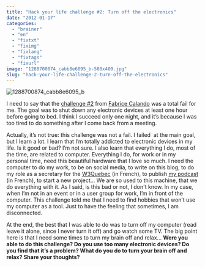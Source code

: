 ```yaml
---
title: "Hack your life challenge #2: Turn off the electronics"
date: "2012-01-17"
categories: 
  - "brainer"
  - "en"
  - "fixtxt"
  - "fiximg"
  - "fixlang"
  - "fixtags"
  - "fixurl"
image: "1288700874_cabb8e6095_b-580x400.jpg"
slug: "hack-your-life-challenge-2-turn-off-the-electronics"
---
```


![](images/1288700874_cabb8e6095_b-580x400.jpg "1288700874_cabb8e6095_b")

I need to say that the [challenge #2](https://fabricecalando.com/hack-your-life-project-tune-out/) from [Fabrice Calando](https://fabricecalando.com) was a total fail for me. The goal was to shut down any electronic devices at least one hour before going to bed. I think I succeed only one night, and it’s because I was too tired to do something after I come back from a meeting.

Actually, it’s not true: this challenge was not a fail. I failed  at the main goal, but I learn a lot. I learn that I’m totally addicted to electronic devices in my life. Is it good or bad? I’m not sure. I also learn that everything I do, most of the time, are related to computer. Everything I do, for work or in my personal time, need this beautiful hardware that I love so much. I need the computer to do my work, to be on social media, to write on this blog, to do my role as a secretary for the [W3Quebec](https://w3qc.org) (in French), to publish [my podcast](https://wearegeek.org/) (in French), to start a new project… We are so used to this machine, that we do everything with it. As I said, is this bad or not, I don't know. In my case, when I’m not in an event or in a user group for work, I’m in front of the computer. This challenge told me that I need to find hobbies that won’t use my computer as a tool. Just to have the feeling that sometimes, I am disconnected.

At the end, the best that I was able to do was to turn off my computer (read leave it alone, since I never turn it off) and go watch some TV. The big point here is that I need some times to turn my brain off and relax… **Were you able to do this challenge? Do you use too many electronic devices? Do you find that it’s a problem? What do you do to turn your brain off and relax? Share your thoughts?**
